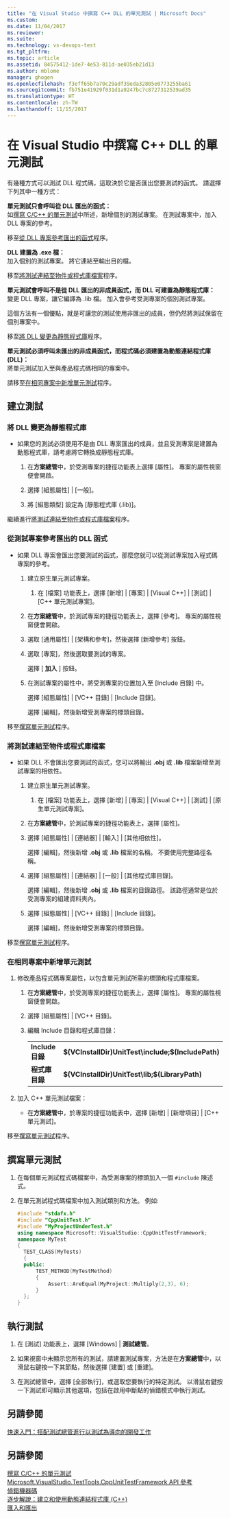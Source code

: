 ```yaml
---
title: "在 Visual Studio 中撰寫 C++ DLL 的單元測試 | Microsoft Docs"
ms.custom: 
ms.date: 11/04/2017
ms.reviewer: 
ms.suite: 
ms.technology: vs-devops-test
ms.tgt_pltfrm: 
ms.topic: article
ms.assetid: 84575412-1de7-4e53-811d-ae035eb21d13
ms.author: mblome
manager: ghogen
ms.openlocfilehash: f3eff65b7a70c29adf39eda32805e0773255ba61
ms.sourcegitcommit: fb751e41929f031d1a9247bc7c8727312539ad35
ms.translationtype: HT
ms.contentlocale: zh-TW
ms.lasthandoff: 11/15/2017
---
```

# <a name="write-unit-tests-for-c-dlls-in-visual-studio"></a>在 Visual Studio 中撰寫 C++ DLL 的單元測試

 有幾種方式可以測試 DLL 程式碼，這取決於它是否匯出您要測試的函式。 請選擇下列其中一種方式：  
  
 **單元測試只會呼叫從 DLL 匯出的函式：**  
 如[撰寫 C/C++ 的單元測試](writing-unit-tests-for-c-cpp.md)中所述，新增個別的測試專案。 在測試專案中，加入 DLL 專案的參考。  
  
 移至[從 DLL 專案參考匯出的函式](#projectRef)程序。  
  
 **DLL 建置為 .exe 檔：**  
 加入個別的測試專案。 將它連結至輸出目的檔。  
  
 移至[將測試連結至物件或程式庫檔案](#objectRef)程序。  
  
 **單元測試會呼叫不是從 DLL 匯出的非成員函式，而 DLL 可建置為靜態程式庫：**  
 變更 DLL 專案，讓它編譯為 .lib 檔。 加入會參考受測專案的個別測試專案。  
  
 這個方法有一個優點，就是可讓您的測試使用非匯出的成員，但仍然將測試保留在個別專案中。  
  
 移至[將 DLL 變更為靜態程式庫](#staticLink)程序。  
  
 **單元測試必須呼叫未匯出的非成員函式，而程式碼必須建置為動態連結程式庫 (DLL)：**  
 將單元測試加入至與產品程式碼相同的專案中。  
  
 請移至[在相同專案中新增單元測試](#sameProject)程序。  
  
## <a name="creating-the-tests"></a>建立測試  
  
###  <a name="staticLink"></a> 將 DLL 變更為靜態程式庫  
  
-   如果您的測試必須使用不是由 DLL 專案匯出的成員，並且受測專案是建置為動態程式庫，請考慮將它轉換成靜態程式庫。  
  
    1.  在**方案總管**中，於受測專案的捷徑功能表上選擇 [屬性]。 專案的屬性視窗便會開啟。  
  
    2.  選擇 [組態屬性] | [一般]。  
  
    3.  將 [組態類型] 設定為 [靜態程式庫 (.lib)]。  
  
 繼續進行[將測試連結至物件或程式庫檔案](#objectRef)程序。  
  
###  <a name="projectRef"></a> 從測試專案參考匯出的 DLL 函式  
  
-   如果 DLL 專案會匯出您要測試的函式，那麼您就可以從測試專案加入程式碼專案的參考。  
  
    1.  建立原生單元測試專案。  
  
        1.  在 [檔案] 功能表上，選擇 [新增] | [專案] | [Visual C++] | [測試] | [C++ 單元測試專案]。  
  
    2.  在**方案總管**中，於測試專案的捷徑功能表上，選擇 [參考]。 專案的屬性視窗便會開啟。  
  
    3.  選取 [通用屬性] | [架構和參考]，然後選擇 [新增參考] 按鈕。  
  
    4.  選取 [專案]，然後選取要測試的專案。  
  
         選擇 [ **加入** ] 按鈕。  
  
    5.  在測試專案的屬性中，將受測專案的位置加入至 [Include 目錄] 中。  
  
         選擇 [組態屬性] | [VC++ 目錄] | [Include 目錄]。  
  
         選擇 [編輯]，然後新增受測專案的標頭目錄。  
  
 移至[撰寫單元測試](#addTests)程序。  
  
###  <a name="objectRef"></a> 將測試連結至物件或程式庫檔案  
  
-   如果 DLL 不會匯出您要測試的函式，您可以將輸出 **.obj** 或 **.lib** 檔案新增至測試專案的相依性。  
  
    1.  建立原生單元測試專案。  
  
        1.  在 [檔案] 功能表上，選擇 [新增] | [專案] | [Visual C++] | [測試] | [原生單元測試專案]。  
  
    2.  在**方案總管**中，於測試專案的捷徑功能表上，選擇 [屬性]。  
  
    3.  選擇 [組態屬性] | [連結器] | [輸入] | [其他相依性]。  
  
         選擇 [編輯]，然後新增 **.obj** 或 **.lib** 檔案的名稱。 不要使用完整路徑名稱。  
  
    4.  選擇 [組態屬性] | [連結器] | [一般] | [其他程式庫目錄]。  
  
         選擇 [編輯]，然後新增 **.obj** 或 **.lib** 檔案的目錄路徑。 該路徑通常是位於受測專案的組建資料夾內。  
  
    5.  選擇 [組態屬性] | [VC++ 目錄] | [Include 目錄]。  
  
         選擇 [編輯]，然後新增受測專案的標頭目錄。  
  
 移至[撰寫單元測試](#addTests)程序。  
  
###  <a name="sameProject"></a> 在相同專案中新增單元測試  
  
1.  修改產品程式碼專案屬性，以包含單元測試所需的標頭和程式庫檔案。  
  
    1.  在**方案總管**中，於受測專案的捷徑功能表上，選擇 [屬性]。 專案的屬性視窗便會開啟。  
  
    2.  選擇 [組態屬性] | [VC++ 目錄]。  
  
    3.  編輯 Include 目錄和程式庫目錄：  
  
        |||  
        |-|-|  
        |**Include 目錄** | **$(VCInstallDir)UnitTest\include;$(IncludePath)**|  
        |**程式庫目錄** | **$(VCInstallDir)UnitTest\lib;$(LibraryPath)**|  
  
2.  加入 C++ 單元測試檔案：  
  
    -   在**方案總管**中，於專案的捷徑功能表中，選擇 [新增] | [新增項目] | [C++ 單元測試]。  
  
 移至[撰寫單元測試](#addTests)程序。  
  
##  <a name="addTests"></a> 撰寫單元測試  
  
1.  在每個單元測試程式碼檔案中，為受測專案的標頭加入一個 `#include` 陳述式。  
  
2.  在單元測試程式碼檔案中加入測試類別和方法。 例如:   
  
    ```cpp  
    #include "stdafx.h"  
    #include "CppUnitTest.h"  
    #include "MyProjectUnderTest.h"  
    using namespace Microsoft::VisualStudio::CppUnitTestFramework;  
    namespace MyTest  
    {  
      TEST_CLASS(MyTests)  
      {  
      public:  
          TEST_METHOD(MyTestMethod)  
          {  
              Assert::AreEqual(MyProject::Multiply(2,3), 6);  
          }  
      };  
    }  
    ```  
  
## <a name="run-the-tests"></a>執行測試  
  
1.  在 [測試] 功能表上，選擇 [Windows] | **測試總管**。  
2. 如果視窗中未顯示您所有的測試，請建置測試專案，方法是在**方案總管**中，以滑鼠右鍵按一下其節點，然後選擇 [建置] 或 [重建]。
  
2.  在測試總管中，選擇 [全部執行]，或選取您要執行的特定測試。 以滑鼠右鍵按一下測試即可顯示其他選項，包括在啟用中斷點的偵錯模式中執行測試。
  
## <a name="see-also"></a>另請參閱
[快速入門：搭配測試總管進行以測試為導向的開發工作](../test/quick-start-test-driven-development-with-test-explorer.md)

  
## <a name="see-also"></a>另請參閱  
 [撰寫 C/C++ 的單元測試](writing-unit-tests-for-c-cpp.md)   
 [Microsoft.VisualStudio.TestTools.CppUnitTestFramework API 參考](../test/microsoft-visualstudio-testtools-cppunittestframework-api-reference.md)   
 [偵錯機器碼](../debugger/debugging-native-code.md)   
 [逐步解說：建立和使用動態連結程式庫 (C++)](/cpp/build/walkthrough-creating-and-using-a-dynamic-link-library-cpp)   
 [匯入和匯出](/cpp/build/importing-and-exporting)
